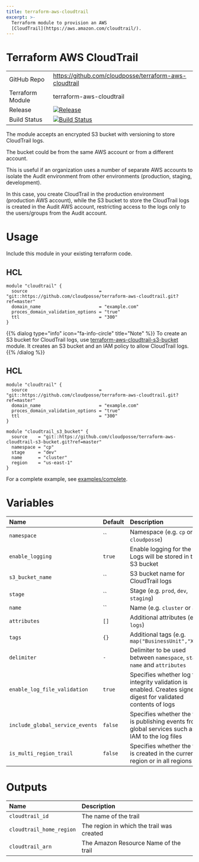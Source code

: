 ```yaml
---
title: terraform-aws-cloudtrail
excerpt: >-
  Terraform module to provision an AWS
  [CloudTrail](https://aws.amazon.com/cloudtrail/).
---
```


# Terraform AWS CloudTrail

|                  |                                                                                                                                                              |
|:-----------------|:-------------------------------------------------------------------------------------------------------------------------------------------------------------|
| GitHub Repo      | <https://github.com/cloudposse/terraform-aws-cloudtrail>                                                                                                     |
| Terraform Module | terraform-aws-cloudtrail                                                                                                                                     |
| Release          | [![Release](https://img.shields.io/github/release/cloudposse/terraform-aws-cloudtrail.svg)](https://github.com/cloudposse/terraform-aws-cloudtrail/releases) |
| Build Status     | [![Build Status](https://travis-ci.org/cloudposse/terraform-aws-cloudtrail.svg?branch=master)](https://travis-ci.org/cloudposse/terraform-aws-cloudtrail)    |

The module accepts an encrypted S3 bucket with versioning to store CloudTrail logs.

The bucket could be from the same AWS account or from a different account.

This is useful if an organization uses a number of separate AWS accounts to isolate the Audit environment from other environments (production, staging, development).

In this case, you create CloudTrail in the production environment (production AWS account), while the S3 bucket to store the CloudTrail logs is created in the Audit AWS account, restricting access to the logs only to the users/groups from the Audit account.

# Usage

Include this module in your existing terraform code.

## HCL

```hcl
module "cloudtrail" {
  source                           = "git::https://github.com/cloudposse/terraform-aws-cloudtrail.git?ref=master"
  domain_name                      = "example.com"
  proces_domain_validation_options = "true"
  ttl                              = "300"
}
```

{{% dialog type="info" icon="fa-info-circle" title="Note" %}}
To create an S3 bucket for CloudTrail logs, use [terraform-aws-cloudtrail-s3-bucket](https://github.com/cloudposse/terraform-aws-cloudtrail-s3-bucket) module. It creates an S3 bucket and an IAM policy to allow CloudTrail logs.
{{% /dialog %}}

## HCL

```hcl
module "cloudtrail" {
  source                           = "git::https://github.com/cloudposse/terraform-aws-cloudtrail.git?ref=master"
  domain_name                      = "example.com"
  proces_domain_validation_options = "true"
  ttl                              = "300"
}

module "cloudtrail_s3_bucket" {
  source    = "git::https://github.com/cloudposse/terraform-aws-cloudtrail-s3-bucket.git?ref=master"
  namespace = "cp"
  stage     = "dev"
  name      = "cluster"
  region    = "us-east-1"
}
```

For a complete example, see [examples/complete](https://github.com/cloudposse/terraform-aws-cloudtrail/tree/master/examples/complete).

# Variables

| Name                            | Default | Description                                                                                                      | Required |
|:--------------------------------|:--------|:-----------------------------------------------------------------------------------------------------------------|:---------|
| `namespace`                     | ``      | Namespace (e.g. `cp` or `cloudposse`)                                                                            | Yes      |
| `enable_logging`                | `true`  | Enable logging for the trail. Logs will be stored in the S3 bucket                                               | No       |
| `s3_bucket_name`                | ``      | S3 bucket name for CloudTrail logs                                                                               | Yes      |
| `stage`                         | ``      | Stage (e.g. `prod`, `dev`, `staging`)                                                                            | Yes      |
| `name`                          | ``      | Name (e.g. `cluster` or `app`)                                                                                   | Yes      |
| `attributes`                    | `[]`    | Additional attributes (e.g. `logs`)                                                                              | No       |
| `tags`                          | `{}`    | Additional tags (e.g. `map("BusinessUnit","XYZ")`                                                                | No       |
| `delimiter`                     | `-`     | Delimiter to be used between `namespace`, `stage`, `name` and `attributes`                                       | No       |
| `enable_log_file_validation`    | `true`  | Specifies whether log file integrity validation is enabled. Creates signed digest for validated contents of logs | No       |
| `include_global_service_events` | `false` | Specifies whether the trail is publishing events from global services such as IAM to the log files               | No       |
| `is_multi_region_trail`         | `false` | Specifies whether the trail is created in the current region or in all regions                                   | No       |

# Outputs

| Name                     | Description                               |
|:-------------------------|:------------------------------------------|
| `cloudtrail_id`          | The name of the trail                     |
| `cloudtrail_home_region` | The region in which the trail was created |
| `cloudtrail_arn`         | The Amazon Resource Name of the trail     |
